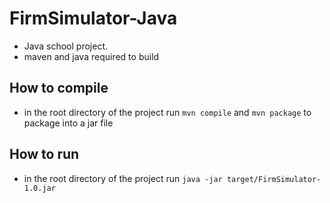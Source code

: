 # FirmSimulator-Java

- Java school project.
- maven and java required to build

## How to compile
- in the root directory of the project run `mvn compile` and `mvn package` to package into a jar file

## How to run
- in the root directory of the project run `java -jar target/FirmSimulator-1.0.jar`


